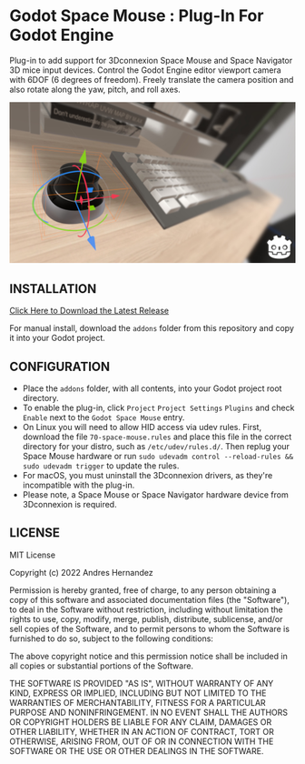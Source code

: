 # Godot Space Mouse : Plug-In For Godot Engine
Plug-in to add support for 3Dconnexion Space Mouse and Space Navigator 3D mice input devices. Control the Godot Engine editor viewport camera with 6DOF (6 degrees of freedom). Freely translate the camera position and also rotate along the yaw, pitch, and roll axes.

![Screenshot](screenshots/Godot_Space_Mouse_Promo.jpg)

## INSTALLATION

[Click Here to Download the Latest Release](https://github.com/cybereality/godot-space-mouse/releases/latest)

For manual install, download the `addons` folder from this repository and copy it into your Godot project.

## CONFIGURATION

* Place the `addons` folder, with all contents, into your Godot project root directory.
* To enable the plug-in, click `Project` `Project Settings` `Plugins` and check `Enable` next to the `Godot Space Mouse` entry.
* On Linux you will need to allow HID access via udev rules. First, download the file `70-space-mouse.rules` and place this file in the correct directory for your distro, such as `/etc/udev/rules.d/`. Then replug your Space Mouse hardware or run `sudo udevadm control --reload-rules && sudo udevadm trigger` to update the rules.
* For macOS, you must uninstall the 3Dconnexion drivers, as they're incompatible with the plug-in.
* Please note, a Space Mouse or Space Navigator hardware device from 3Dconnexion is required.

## LICENSE

MIT License

Copyright (c) 2022 Andres Hernandez

Permission is hereby granted, free of charge, to any person obtaining a copy
of this software and associated documentation files (the "Software"), to deal
in the Software without restriction, including without limitation the rights
to use, copy, modify, merge, publish, distribute, sublicense, and/or sell
copies of the Software, and to permit persons to whom the Software is
furnished to do so, subject to the following conditions:

The above copyright notice and this permission notice shall be included in all
copies or substantial portions of the Software.

THE SOFTWARE IS PROVIDED "AS IS", WITHOUT WARRANTY OF ANY KIND, EXPRESS OR
IMPLIED, INCLUDING BUT NOT LIMITED TO THE WARRANTIES OF MERCHANTABILITY,
FITNESS FOR A PARTICULAR PURPOSE AND NONINFRINGEMENT. IN NO EVENT SHALL THE
AUTHORS OR COPYRIGHT HOLDERS BE LIABLE FOR ANY CLAIM, DAMAGES OR OTHER
LIABILITY, WHETHER IN AN ACTION OF CONTRACT, TORT OR OTHERWISE, ARISING FROM,
OUT OF OR IN CONNECTION WITH THE SOFTWARE OR THE USE OR OTHER DEALINGS IN THE
SOFTWARE.
